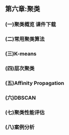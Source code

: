 ## 第六章:聚类

### (一)聚类概览 课件下载
### (二)常用聚类算法
### (三)K-means
### (四)层次聚类
### (五)Affinity Propagation
### (六)DBSCAN
### (七)聚类性能评估
### (八)案例分析